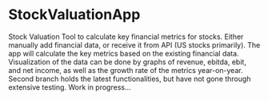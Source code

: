 # StockValuationApp
Stock Valuation Tool to calculate key financial metrics for stocks. Either manually add financial data, or receive it from API (US stocks primarily). The app will calculate the key metrics based on the existing financial data. Visualization of the data can be done by graphs of revenue, ebitda, ebit, and net income, as well as the growth rate of the metrics year-on-year. Second branch holds the latest functionalities, but have not gone through extensive testing. Work in progress...
